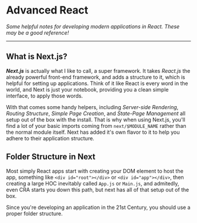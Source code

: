 # Advanced React

_Some helpful notes for developing modern applications in React. These may be a good reference!_

---

## What is Next.js?

**_Next.js_** is actually what I like to call, a super framework. It takes _React.js_ the already powerful front-end framework, and adds a structure to it, which is helpful for setting up applications. Think of it like React is every word in the world, and Next is just your notebook, providing you a clean simple interface, to apply those words.

With that comes some handy helpers, including _Server-side Rendering_, _Routing Structure_, _Simple Page Creation_, and _State-Page Management_ all setup out of the box with the install. That is why when using Next.js, you'll find a lot of your basic imports coming from `next/$MODULE_NAME` rather than the normal module itself. Next has added it's own flavor to it to help you adhere to their application structure.

## Folder Structure in Next

Most simply React apps start with creating your DOM element to host the app, something like `<div id="root"></div>` or `<div id="app"></div>`, then creating a large HOC inevitably called `App.js` or `Main.js`, and admitedly, even CRA starts you down this path, but next has all of that setup out of the box.

Since you're developing an application in the 21st Century, you should use a proper folder structure.
